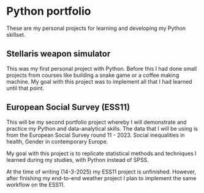 # Python portfolio
These are my personal projects for learning and developing my Python skillset. 

## Stellaris weapon simulator
This was my first personal project with Python. Before this I had done small projects from courses like building a snake game or a coffee making machine.
My goal with this project was to implement all that I had learned until that point.

## European Social Survey (ESS11)
This will be my second portfolio project whereby I will demonstrate and practice my Python and data-analytical skills.
The data that I will be using is from the European Social Survey round 11 - 2023. Social inequalities in health, Gender in contemporary Europe.

My goal with this project is to replicate statistical methods and techniques I learned during my studies, with Python instead of SPSS. 

At the time of writing (14-3-2025) my ESS11 project is unfinished. However, after finishing my end-to-end weather project I plan to implement the same workflow on the ESS11.
